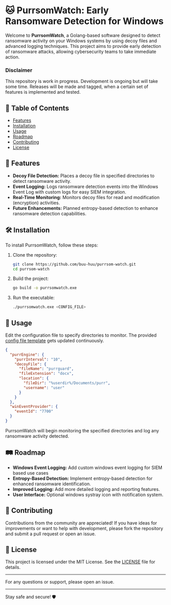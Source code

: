 # 🐱 PurrsomWatch: Early Ransomware Detection for Windows

Welcome to **PurrsomWatch**, a Golang-based software designed to detect ransomware activity on your Windows systems by using decoy files and advanced logging techniques. This project aims to provide early detection of ransomware attacks, allowing cybersecurity teams to take immediate action.

### Disclaimer
This repository is work in progress. Development is ongoing but will take some time. Releases will be made and tagged, when a certain set of features is implemented and tested. 

## 📜 Table of Contents
- [Features](#features)
- [Installation](#installation)
- [Usage](#usage)
- [Roadmap](#roadmap)
- [Contributing](#contributing)
- [License](#license)

## 🌟 Features <a name="features"></a>
- **Decoy File Detection:** Places a decoy file in specified directories to detect ransomware activity.
- **Event Logging:** Logs ransomware detection events into the Windows Event Log with custom logs for easy SIEM integration.
- **Real-Time Monitoring:** Monitors decoy files for read and modification (encryption) activities.
- **Future Enhancements:** Planned entropy-based detection to enhance ransomware detection capabilities.

## 🛠️ Installation
To install PurrsomWatch, follow these steps:

1. Clone the repository:
    ```sh
    git clone https://github.com/buu-huu/purrsom-watch.git
    cd purrsom-watch
    ```

2. Build the project:
    ```sh
    go build -o purrsomwatch.exe
    ```

3. Run the executable:
    ```sh
    ./purrsomwatch.exe <CONFIG_FILE>
    ```

## 🚀 Usage
Edit the configuration file to specify directories to monitor. The provided [config file template](configs/config_template.json) gets updated continuously.

``` json
{
  "purrEngine": {
    "purrInterval": "10",
    "decoyFile": {
      "fileName": "purrguard",
      "fileExtension": "docx",
      "location": {
        "fileDir": "%userdir%/Documents/purr",
        "username": "user"
      }
    }
  },
  "winEventProvider": {
    "eventId": "7700"
  }
}
```

PurrsomWatch will begin monitoring the specified directories and log any ransomware activity detected.

## 🛤️ Roadmap
- **Windows Event Logging:** Add custom windows event logging for SIEM based use cases
- **Entropy-Based Detection:** Implement entropy-based detection for enhanced ransomware identification.
- **Improved Logging:** Add more detailed logging and reporting features.
- **User Interface:** Optional windows systray icon with notification system.

## 🤝 Contributing
Contributions from the community are appreciated! If you have ideas for improvements or want to help with development, please fork the repository and submit a pull request or open an issue.

## 📄 License
This project is licensed under the MIT License. See the [LICENSE](LICENSE) file for details.

---

For any questions or support, please open an issue.

---

Stay safe and secure! 🛡️